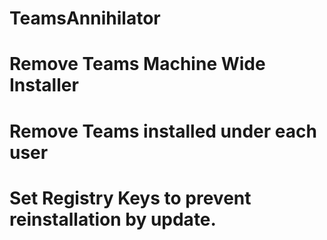 # TeamsAnnihilator

# Remove Teams Machine Wide Installer
# Remove Teams installed under each user 
# Set Registry Keys to prevent reinstallation by update.
